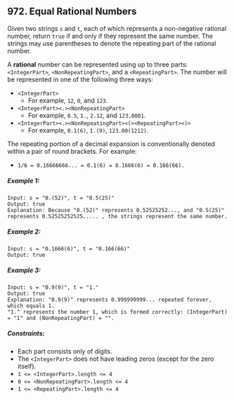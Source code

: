 ## 972. Equal Rational Numbers

Given two strings ```s``` and ```t```, each of which represents a non-negative rational number, return ```true``` if and only if they represent the same number. The strings may use parentheses to denote the repeating part of the rational number.

A **rational** number can be represented using up to three parts: ```<IntegerPart>```, ```<NonRepeatingPart>```, and a ```<RepeatingPart>```. The number will be represented in one of the following three ways:

* ```<IntegerPart>```
    * For example, ```12```, ```0```, and ```123```.
* ```<IntegerPart><.><NonRepeatingPart>```
    * For example, ```0.5```, ```1.```, ```2.12```, and ```123.0001```.
* ```<IntegerPart><.><NonRepeatingPart><(><RepeatingPart><)>```
    * For example, ```0.1(6)```, ```1.(9)```, ```123.00(1212)```.

The repeating portion of a decimal expansion is conventionally denoted within a pair of round brackets. For example:

* ```1/6 = 0.16666666... = 0.1(6) = 0.1666(6) = 0.166(66).```

##### Example 1:
```
Input: s = "0.(52)", t = "0.5(25)"
Output: true
Explanation: Because "0.(52)" represents 0.52525252..., and "0.5(25)" represents 0.52525252525..... , the strings represent the same number.
```
##### Example 2:
```
Input: s = "0.1666(6)", t = "0.166(66)"
Output: true
```
##### Example 3:
```
Input: s = "0.9(9)", t = "1."
Output: true
Explanation: "0.9(9)" represents 0.999999999... repeated forever, which equals 1.
"1." represents the number 1, which is formed correctly: (IntegerPart) = "1" and (NonRepeatingPart) = "".
```
##### Constraints:

* Each part consists only of digits.
* The ```<IntegerPart>``` does not have leading zeros (except for the zero itself).
* ```1 <= <IntegerPart>.length <= 4```
* ```0 <= <NonRepeatingPart>.length <= 4```
* ```1 <= <RepeatingPart>.length <= 4```